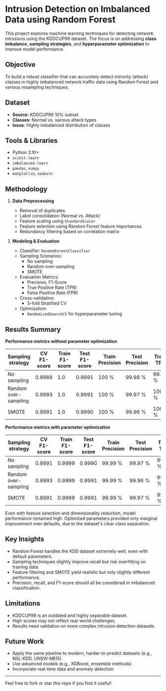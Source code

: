 # Intrusion Detection on Imbalanced Data using Random Forest

This project explores machine learning techniques for detecting network intrusions using the KDDCUP99 dataset. The focus is on addressing **class imbalance**, **sampling strategies**, and **hyperparameter optimization** to improve model performance.

## Objective

To build a robust classifier that can accurately detect minority (attack) classes in highly imbalanced network traffic data using Random Forest and various resampling techniques.

## Dataset

- **Source**: KDDCUP99 10% subset
- **Classes**: Normal vs. various attack types
- **Issue**: Highly imbalanced distribution of classes

## Tools & Libraries

- Python 3.10+
- `scikit-learn`
- `imbalanced-learn`
- `pandas`, `numpy`
- `matplotlib`, `seaborn`

## Methodology

1. **Data Preprocessing**
   - Removal of duplicates
   - Label consolidation (Normal vs. Attack)
   - Feature scaling using `StandardScaler`
   - Feature selection using Random Forest feature importances
   - Redundancy filtering based on correlation matrix

2. **Modeling & Evaluation**
   - Classifier: `RandomForestClassifier`
   - Sampling Scenarios:
     - No sampling
     - Random over-sampling
     - SMOTE
   - Evaluation Metrics:
     - Precision, F1-Score
     - True Positive Rate (TPR)
     - False Positive Rate (FPR)
   - Cross-validation:
     - 5-fold Stratified CV
   - Optimization:
     - `RandomizedSearchCV` for hyperparameter tuning

## Results Summary

**Performance metrics without parameter optimization**

| Sampling strategy    | CV F1-score | Train F1-score | Test F1-score  | Train Precision | Test Precision | Train TPR | Test TPR | Train FPR | Test FPR |
| ---------------------| ----------- | -------------- | -------------- | --------------- | -------------- | --------- | -------- | --------- | -------- |
| No sampling          | 0.9988      | 1.0            | 0.9991         | 100 %           | 99.98 %        | 99.99 %   | 99.84 %  | 0.0 %     | 0.01 %   |
| Random over-sampling | 0.9993      | 1.0            | 0.9991         | 100 %           | 99.97 %        | 100 %     | 99.86 %  | 0.0 %     | 0.02 %   |
| SMOTE                | 0.9991      | 1.0            | 0.9990         | 100 %           | 99.96 %        | 100 %     | 99.85 %  | 0.0 %     | 0.03 %   |


**Performance metrics with parameter optimization**

| Sampling strategy    | CV F1-score | Train F1-score | Test F1-score  | Train Precision | Test Precision | Train TPR | Test TPR | Train FPR | Test FPR |
| ---------------------| ----------- | -------------- | -------------- | --------------- | -------------- | --------- | -------- | --------- | -------- |
| No sampling          | 0.9991      | 0.9999         | 0.9990         | 99.99 %         | 99.97 %        | 99.99 %   | 99.84 %  | 0.01 %    | 0.02 %   |
| Random over-sampling | 0.9993      | 0.9999         | 0.9991         | 99.99 %         | 99.96 %        | 99.99 %   | 99.87 %  | 0.01 %    | 0.03 %   |
| SMOTE                | 0.9991      | 0.9999         | 0.9991         | 99.99 %         | 99.97 %        | 99.99 %   | 99.86 %  | 0.01 %    | 0.02 %   |

Even with feature selection and dimensionality reduction, model performance remained high. Optimized parameters provided only marginal improvement over defaults, due to the dataset's clear class separation.

## Key Insights

- Random Forest handles the KDD dataset extremely well, even with default parameters.
- Sampling techniques slightly improve recall but risk overfitting on training data.
- Feature filtering and SMOTE yield realistic but only slightly different performance.
- Precision, recall, and F1-score should all be considered in imbalanced classification.

## Limitations

- KDDCUP99 is an outdated and highly separable dataset.
- High scores may not reflect real-world challenges.
- Results need validation on more complex intrusion detection datasets.

## Future Work

- Apply the same pipeline to modern, harder-to-predict datasets (e.g., NSL-KDD, UNSW-NB15)
- Use advanced models (e.g., XGBoost, ensemble methods)
- Incorporate real-time data and anomaly detection

---

Feel free to fork or star this repo if you find it useful!
